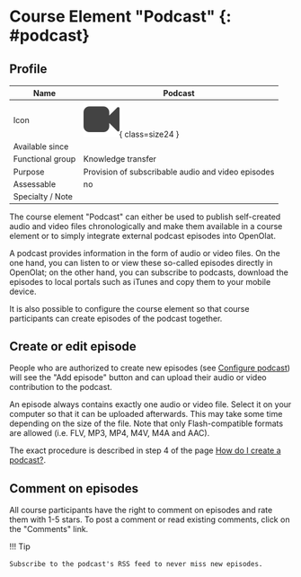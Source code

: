 # Course Element "Podcast" {: #podcast}


## Profile

Name | Podcast
---------|----------
Icon | ![Podcast Icon](assets/podcast.png){ class=size24 }
Available since | 
Functional group | Knowledge transfer
Purpose | Provision of subscribable audio and video episodes
Assessable | no
Specialty / Note | 

The course element "Podcast" can either be used to publish self-created audio and video files chronologically and make them available in a course element or to simply integrate external podcast episodes into OpenOlat.

A podcast provides information in the form of audio or video files. On the one hand, you can listen to or view these so-called episodes directly in OpenOlat; on the other hand, you can subscribe to podcasts, download the episodes to local portals such as iTunes and copy them to your mobile device.

It is also possible to configure the course element so that course participants can create episodes of the podcast together.

## Create or edit episode

People who are authorized to create new episodes (see [Configure podcast](../learningresources/Podcast_Further_Configurations.md)) will see the "Add episode" button and can upload their audio or video contribution to the podcast.

An episode always contains exactly one audio or video file. Select it on your computer so that it can be uploaded afterwards. This may take some time depending on the size of the file. Note that only Flash-compatible formats are allowed (i.e. FLV, MP3, MP4, M4V, M4A and AAC).

The exact procedure is described in step 4 of the page [How do I create a podcast?](../../manual_how-to/podcast/podcast.md).

## Comment on episodes

All course participants have the right to comment on episodes and rate them with 1-5 stars. To post a comment or read existing comments, click on the "Comments" link.

!!! Tip

    Subscribe to the podcast's RSS feed to never miss new episodes.